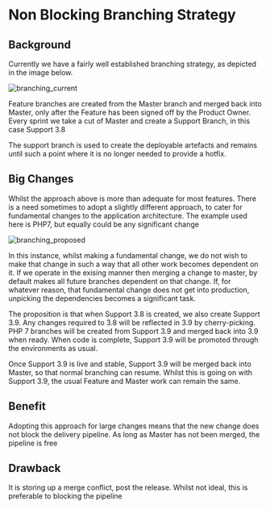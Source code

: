 # Non Blocking Branching Strategy

## Background

Currently we have a fairly well established branching strategy, as depicted in the image below.

![branching_current](images/branching_current.png)

Feature branches are created from the Master branch and merged back into Master, only after the Feature has been signed off by the Product Owner. Every sprint we take a cut of Master and create a Support Branch, in this case Support 3.8

The support branch is used to create the deployable artefacts and remains until such a point where it is no longer needed to provide a hotfix.

## Big Changes

Whilst the approach above is more than adequate for most features. There is a need sometimes to adopt a slightly different approach, to cater for fundamental changes to the application architecture. The example used here is PHP7, but equally could be any significant change

![branching_proposed](images/branching_proposed.png)

In this instance, whilst making a fundamental change, we do not wish to make that change in such a way that all other work becomes dependent on it. If we operate in the exising manner then merging a change to master, by default makes all future branches dependent on that change. If, for whatever reason, that fundamental change does not get into production, unpicking the dependencies becomes a significant task.

The proposition is that when Support 3.8 is created, we also create Support 3.9. Any changes required to 3.8 will be reflected in 3.9 by cherry-picking. PHP 7 branches will be created from Support 3.9 and merged back into 3.9 when ready. When code is complete, Support 3.9 will be promoted through the environments as usual. 

Once Support 3.9 is live and stable, Support 3.9 will be merged back into Master, so that normal branching can resume. Whilst this is going on with Support 3.9, the usual Feature and Master work can remain the same. 

## Benefit

Adopting this approach for large changes means that the new change does not block the delivery pipeline. As long as Master has not been merged, the pipeline is free

## Drawback

It is storing up a merge conflict, post the release. Whilst not ideal, this is preferable to blocking the pipeline
